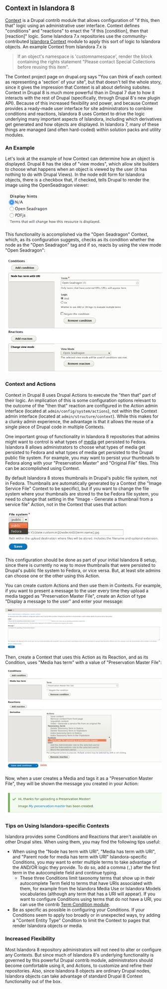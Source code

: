 ## Context in Islandora 8

[Context](https://www.drupal.org/project/context) is a Drupal contrib module that allows configuration of "if this, then that" logic using an administrative user interface. Context defines "conditions" and "reactions" to enact the "if this [condition], then that [reaction]" logic. Some Islandora 7.x repositories use the community-contributed [Islandora Context](https://github.com/SFULibrary/islandora_context) module to apply this sort of logic to Islandora objects. An example Context from Islandora 7.x is

> If an object's namespace is 'customnamespace', render the block containing the rights statement "Please contact Special Collections before reusing this item".

The Context project page on drupal.org says "You can think of each context as representing a 'section' of your site", but that doesn't tell the whole story, since it gives the impression that Context is all about defining subsites. Context in Drupal 8 is much more powerful than in Drupal 7 due to how it interacts with the rest of Drupal (specifically, through Drupal 8's new plugin API). Because of this increased flexibility and power, and because Context provides a ready-made user interface for site administrators to combine conditions and reactions, Islandora 8 uses Context to drive the logic underlying many important aspects of Islandora, including which derivatives get generated and how objects are displayed. In Islandora 7, many of these things are managed (and often hard-coded) within solution packs and utility modules.

### An Example

Let's look at the example of how Context can determine how an object is displayed. Drupal 8 has the idea of "view modes", which allow site builders to choose what happens when an object is viewed by the user (it has nothing to do with Drupal Views). In the node edit form for Islandora objects, there is a checkbox that, if checked, tells Drupal to render the image using the OpenSeadragon viewer:

![Display Hints field in node edit form](../assets/resource_nodes_display_hints.png)

 This  functionality is accomplished via the "Open Seadragon" Context, which, as its configuration suggests, checks as its condition whether the node as the "Open Seadragon" tag and if so, reacts by using the view mode "Open Seadragon":

![Open Seadragon Context configuration](../assets/context_openseadragon_configuration.png)

### Context and Actions

Context in Drupal 8 uses Drupal Actions to execute the "then that" part of their logic. An implication of this is some configuration options relevant to the outcome of the "then that" reaction are configured in the Action admin interface (located at `admin/config/system/actions`), not within the Context admin interface (located at `admin/structure/context`). While this makes for a clunky admin experience, the advantage is that it allows the reuse of a single piece of Drupal code in multiple Contexts.

One important group of functionality in Islandora 8 repositories that admins might want to control is what types of [media](media.md) get persisted to Fedora. Islandora 8 allows administrators to choose what types of media get persisted to Fedora and what types of media get persisted to the Drupal public file system. For example, you may want to persist your thumbnails to Fedora along with your "Preservation Master" and "Original File" files. This can be accomplished using Context.

By default Islandora 8 stores thumbnails in Drupal's public file system, not in Fedora. Thumbnails are automatically generated by a Context (the "Image Service File" Context to be specific), but if you want to change the file system where your thumbnails are stored to the be Fedora file system, you need to change that setting in the "Image - Generate a thumbnail from a service file" Action, not in the Context that uses that action:

![Thumbnail location Context configuration](../assets/context_thumbnail_file_system.png)

This configuration should be done as part of your initial Islandora 8 setup, since there is currently no way to move thumbnails that were persisted to Drupal's public file system to Fedora, or vice versa. But, at least site admins can choose one or the other using this Action.

You can create custom Actions and then use them in Contexts. For example, if you want to present a message to the user every time they upload a media tagged as "Preservation Master File", create an Action of type "Display a message to the user" and enter your message:

![Context - thank user for preservation file: action](../assets/context_thank_user_for_preservation_master.png)

Then, create a Context that uses this Action as its Reaction, and as its Condition, uses "Media has term" with a value of "Preservation Master File":

![Context - thank user for preservation file: context](../assets/context_thank_user_context.png)

Now, when a user creates a Media and tags it as a "Preservation Master File", they will be shown the message you created in your Action:

![Context - thank user for preservation file: dsm](../assets/context_thanks_dsm.png)

### Tips on Using Islandora-specific Contexts

Islandora provides some Conditions and Reactions that aren't available on other Drupal sites. When using them, you may find the following tips useful:

* When using the "Node has term with URI", "Media has term with URI", and "Parent node for media has term with URI" Islandora-specific Conditions, you may want to enter multiple terms to take advantage of the AND/OR logic they provide. To do so, add a comma (`,`) after the first term in the autocomplete field and continue typing.
   * These three Conditions limit taxonomy terms that show up in their autocomplete Term field to terms that have URIs associated with them, for example from the Islandora Media Use or Islandora Models vocabularies (although any term that has a URI will appear). If you want to configure Conditions using terms that do not have a URI, you can use the contrib [Term Condition module](https://www.drupal.org/project/term_condition).
* Be as specific as possible in configuring your Conditions. If your Conditions seem to apply too broadly or in unexpected ways, try adding a "Content Entity Type" Condition to limit the Context to pages that render Islandora objects or media.

### Increased Flexibility

Most Islandora 8 repository administrators will not need to alter or configure any Contexts. But since much of Islandora 8's underlying functionality is governed by this powerful Drupal contrib module, administrators should become comfortable using it, and Actions, to customize and refine their repositories. Also, since Islandora 8 objects are ordinary Drupal nodes, Islandora objects can take advantage of standard Drupal 8 Context functionality out of the box.
